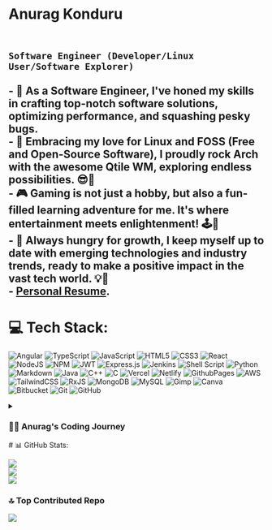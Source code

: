 # Anurag Konduru
<br>**`Software Engineer (Developer/Linux User/Software Explorer)`**<br><br>- 🚀 As a Software Engineer, I've honed my skills in crafting top-notch software solutions, optimizing performance, and squashing pesky bugs.<br>- 🐧 Embracing my love for Linux and FOSS (Free and Open-Source Software), I proudly rock Arch with the awesome Qtile WM, exploring endless possibilities. 😎🐧<br>- 🎮 Gaming is not just a hobby, but also a fun-filled learning adventure for me. It's where entertainment meets enlightenment! 🕹️🎯<br>- 🌱 Always hungry for growth, I keep myself up to date with emerging technologies and industry trends, ready to make a positive impact in the vast tech world. 💡💪<br>- [Personal Resume](https://github.com/Anuragkonduru/Anuragkonduru/blob/main/resume.md).<br>
---

# 💻 Tech Stack:

![Angular](https://img.shields.io/badge/angular-%23DD0031.svg?style=for-the-badge&logo=angular&logoColor=white) ![TypeScript](https://img.shields.io/badge/typescript-%23007ACC.svg?style=for-the-badge&logo=typescript&logoColor=white) ![JavaScript](https://img.shields.io/badge/javascript-%23323330.svg?style=for-the-badge&logo=javascript&logoColor=%23F7DF1E) ![HTML5](https://img.shields.io/badge/html5-%23E34F26.svg?style=for-the-badge&logo=html5&logoColor=white) ![CSS3](https://img.shields.io/badge/css3-%231572B6.svg?style=for-the-badge&logo=css3&logoColor=white) ![React](https://img.shields.io/badge/react-%2320232a.svg?style=for-the-badge&logo=react&logoColor=%2361DAFB) ![NodeJS](https://img.shields.io/badge/node.js-6DA55F?style=for-the-badge&logo=node.js&logoColor=white) ![NPM](https://img.shields.io/badge/NPM-%23CB3837.svg?style=for-the-badge&logo=npm&logoColor=white) ![JWT](https://img.shields.io/badge/JWT-black?style=for-the-badge&logo=JSON%20web%20tokens) ![Express.js](https://img.shields.io/badge/express.js-%23404d59.svg?style=for-the-badge&logo=express&logoColor=%2361DAFB) ![Jenkins](https://img.shields.io/badge/jenkins-%232C5263.svg?style=for-the-badge&logo=jenkins&logoColor=white) ![Shell Script](https://img.shields.io/badge/shell_script-%23121011.svg?style=for-the-badge&logo=gnu-bash&logoColor=white) ![Python](https://img.shields.io/badge/python-3670A0?style=for-the-badge&logo=python&logoColor=ffdd54) ![Markdown](https://img.shields.io/badge/markdown-%23000000.svg?style=for-the-badge&logo=markdown&logoColor=white) ![Java](https://img.shields.io/badge/java-%23ED8B00.svg?style=for-the-badge&logo=openjdk&logoColor=white) ![C++](https://img.shields.io/badge/c++-%2300599C.svg?style=for-the-badge&logo=c%2B%2B&logoColor=white) ![C](https://img.shields.io/badge/c-%2300599C.svg?style=for-the-badge&logo=c&logoColor=white) ![Vercel](https://img.shields.io/badge/vercel-%23000000.svg?style=for-the-badge&logo=vercel&logoColor=white) ![Netlify](https://img.shields.io/badge/netlify-%23000000.svg?style=for-the-badge&logo=netlify&logoColor=#00C7B7) ![GithubPages](https://img.shields.io/badge/github%20pages-121013?style=for-the-badge&logo=github&logoColor=white) ![AWS](https://img.shields.io/badge/AWS-%23FF9900.svg?style=for-the-badge&logo=amazon-aws&logoColor=white) ![TailwindCSS](https://img.shields.io/badge/tailwindcss-%2338B2AC.svg?style=for-the-badge&logo=tailwind-css&logoColor=white) ![RxJS](https://img.shields.io/badge/rxjs-%23B7178C.svg?style=for-the-badge&logo=reactivex&logoColor=white) ![MongoDB](https://img.shields.io/badge/MongoDB-%234ea94b.svg?style=for-the-badge&logo=mongodb&logoColor=white) ![MySQL](https://img.shields.io/badge/mysql-4479A1.svg?style=for-the-badge&logo=mysql&logoColor=white) ![Gimp](https://img.shields.io/badge/Gimp-657D8B?style=for-the-badge&logo=gimp&logoColor=FFFFFF) ![Canva](https://img.shields.io/badge/Canva-%2300C4CC.svg?style=for-the-badge&logo=Canva&logoColor=white) ![Bitbucket](https://img.shields.io/badge/bitbucket-%230047B3.svg?style=for-the-badge&logo=bitbucket&logoColor=white) ![Git](https://img.shields.io/badge/git-%23F05033.svg?style=for-the-badge&logo=git&logoColor=white) ![GitHub](https://img.shields.io/badge/github-%23121011.svg?style=for-the-badge&logo=github&logoColor=white)

<details>
 <summary><h3>👨‍💻 Anurag's Coding Journey</h3></summary>
My coding journey began with my pursuit of a Bachelor's degree in Computer Science, which provided me with a solid foundation in the field. During my studies, I gained knowledge of various programming languages and technologies, preparing me for the challenges ahead. 💻🎓

After completing my degree, I was fortunate to land an internship at Tech Mahindra. It was an incredible opportunity to apply my theoretical knowledge to real-world projects. During my internship, I worked on developing a dynamic web application prototype using Angular. It was an exciting experience to see my work come to life and showcase my skills in front-end development using HTML and CSS. 🌐🖌️

Following the internship, I transitioned into a full-time role as a Software Engineer at Tech Mahindra. This was the turning point where I truly started to grow and excel in my career. As a Software Engineer, I was responsible for developing high-quality software solutions using a variety of technologies and programming languages. I collaborated closely with cross-functional teams, translating complex business requirements into precise technical specifications within an Agile Scrum environment. 🚀💡

One of my proudest achievements during this time was developing Angular-based web application modules that optimized data retrieval. Through the use of HTML, CSS, and API calls, I was able to significantly improve performance by 40%. It was an exhilarating experience to witness the impact of my work on the overall efficiency of the system. ⚡📈

Another significant milestone was my contribution to bug fixing and optimization. I meticulously conducted comprehensive code reviews, which led to the successful resolution of over 50 bugs in less than 4 weeks. Moreover, I took the initiative to optimize the codebase, resulting in increased efficiency for more than 200 end-users. It was gratifying to witness the positive impact of my efforts on the system's performance. 🐛👨‍💻

Beyond software development, I also had the opportunity to work on streamlining processes. I programmed UNIX Shell Scripts for ETL development using Informatica and job scheduling with Control-M, which greatly enhanced the efficiency of data processing. Additionally, I utilized my Python scripting skills to develop a specialized job that facilitated data migration to MongoDB, expediting time-to-market goals. 🐚🐍

Throughout my journey, I not only focused on technical excellence but also prioritized building strong relationships with clients. By establishing trust and understanding their needs, I contributed to enhanced customer satisfaction. Furthermore, I actively participated in a program with the Cisco Refresh Central Team, which resulted in a significant reduction in customer costs and improved service delivery speed. It was incredibly fulfilling to witness the positive impact of my contributions on both the business and the customers. 🤝😊

As I continue on my coding journey, I remain eager to learn and grow. I am committed to staying updated with emerging technologies, industry trends, and best practices to drive continuous improvement in my work. With each new challenge, I am excited to embrace the opportunities ahead and make a meaningful impact in the tech industry. 💪🌟
</details>
# 📊 GitHub Stats:

![](https://github-readme-stats.vercel.app/api?username=AnuragKonduru&theme=tokyonight&hide_border=false&include_all_commits=false&count_private=false)<br/>
![](https://github-readme-streak-stats.herokuapp.com/?user=AnuragKonduru&theme=tokyonight&hide_border=false)<br/>
![](https://github-readme-stats.vercel.app/api/top-langs/?username=AnuragKonduru&theme=tokyonight&hide_border=false&include_all_commits=false&count_private=false&layout=compact)

### 🔝 Top Contributed Repo

![](https://github-contributor-stats.vercel.app/api?username=AnuragKonduru&limit=5&theme=dark&combine_all_yearly_contributions=true)
